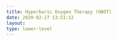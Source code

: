 ```yaml
---
title: Hyperbaric Oxygen Therapy (HBOT)
date: 2020-02-27 13:51:12
layout:
type: lower-level
---
```

